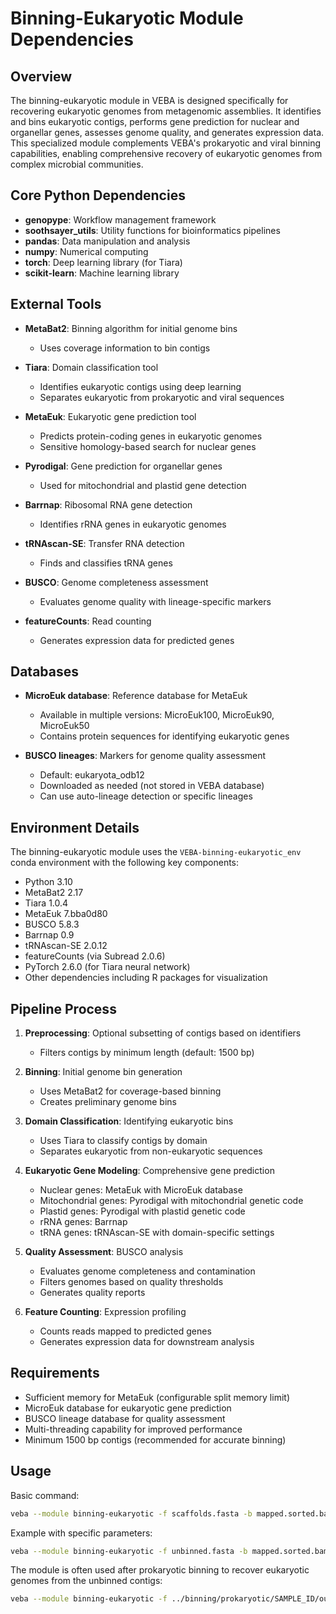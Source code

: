 # Binning-Eukaryotic Module Dependencies

## Overview
The binning-eukaryotic module in VEBA is designed specifically for recovering eukaryotic genomes from metagenomic assemblies. It identifies and bins eukaryotic contigs, performs gene prediction for nuclear and organellar genes, assesses genome quality, and generates expression data. This specialized module complements VEBA's prokaryotic and viral binning capabilities, enabling comprehensive recovery of eukaryotic genomes from complex microbial communities.

## Core Python Dependencies
- **genopype**: Workflow management framework
- **soothsayer_utils**: Utility functions for bioinformatics pipelines
- **pandas**: Data manipulation and analysis
- **numpy**: Numerical computing
- **torch**: Deep learning library (for Tiara)
- **scikit-learn**: Machine learning library

## External Tools
- **MetaBat2**: Binning algorithm for initial genome bins
  - Uses coverage information to bin contigs
  
- **Tiara**: Domain classification tool
  - Identifies eukaryotic contigs using deep learning
  - Separates eukaryotic from prokaryotic and viral sequences
  
- **MetaEuk**: Eukaryotic gene prediction tool
  - Predicts protein-coding genes in eukaryotic genomes
  - Sensitive homology-based search for nuclear genes
  
- **Pyrodigal**: Gene prediction for organellar genes
  - Used for mitochondrial and plastid gene detection
  
- **Barrnap**: Ribosomal RNA gene detection
  - Identifies rRNA genes in eukaryotic genomes
  
- **tRNAscan-SE**: Transfer RNA detection
  - Finds and classifies tRNA genes
  
- **BUSCO**: Genome completeness assessment
  - Evaluates genome quality with lineage-specific markers
  
- **featureCounts**: Read counting
  - Generates expression data for predicted genes

## Databases
- **MicroEuk database**: Reference database for MetaEuk
  - Available in multiple versions: MicroEuk100, MicroEuk90, MicroEuk50
  - Contains protein sequences for identifying eukaryotic genes
  
- **BUSCO lineages**: Markers for genome quality assessment
  - Default: eukaryota_odb12
  - Downloaded as needed (not stored in VEBA database)
  - Can use auto-lineage detection or specific lineages

## Environment Details
The binning-eukaryotic module uses the `VEBA-binning-eukaryotic_env` conda environment with the following key components:
- Python 3.10
- MetaBat2 2.17
- Tiara 1.0.4
- MetaEuk 7.bba0d80
- BUSCO 5.8.3
- Barrnap 0.9
- tRNAscan-SE 2.0.12
- featureCounts (via Subread 2.0.6)
- PyTorch 2.6.0 (for Tiara neural network)
- Other dependencies including R packages for visualization

## Pipeline Process
1. **Preprocessing**: Optional subsetting of contigs based on identifiers
   - Filters contigs by minimum length (default: 1500 bp)

2. **Binning**: Initial genome bin generation
   - Uses MetaBat2 for coverage-based binning
   - Creates preliminary genome bins

3. **Domain Classification**: Identifying eukaryotic bins
   - Uses Tiara to classify contigs by domain
   - Separates eukaryotic from non-eukaryotic sequences

4. **Eukaryotic Gene Modeling**: Comprehensive gene prediction
   - Nuclear genes: MetaEuk with MicroEuk database
   - Mitochondrial genes: Pyrodigal with mitochondrial genetic code
   - Plastid genes: Pyrodigal with plastid genetic code
   - rRNA genes: Barrnap
   - tRNA genes: tRNAscan-SE with domain-specific settings

5. **Quality Assessment**: BUSCO analysis
   - Evaluates genome completeness and contamination
   - Filters genomes based on quality thresholds
   - Generates quality reports

6. **Feature Counting**: Expression profiling
   - Counts reads mapped to predicted genes
   - Generates expression data for downstream analysis

## Requirements
- Sufficient memory for MetaEuk (configurable split memory limit)
- MicroEuk database for eukaryotic gene prediction
- BUSCO lineage database for quality assessment
- Multi-threading capability for improved performance
- Minimum 1500 bp contigs (recommended for accurate binning)

## Usage
Basic command:
```bash
veba --module binning-eukaryotic -f scaffolds.fasta -b mapped.sorted.bam -n SAMPLE_ID -o output_directory -p 16
```

Example with specific parameters:
```bash
veba --module binning-eukaryotic -f unbinned.fasta -b mapped.sorted.bam -n SAMPLE_ID -o output_directory -p 16 -m 1500 -M MicroEuk50 --busco_completeness 30 --busco_contamination 10
```

The module is often used after prokaryotic binning to recover eukaryotic genomes from the unbinned contigs:
```bash
veba --module binning-eukaryotic -f ../binning/prokaryotic/SAMPLE_ID/output/unbinned.fasta -b ../assembly/SAMPLE_ID/output/mapped.sorted.bam -n SAMPLE_ID -o output_directory
```